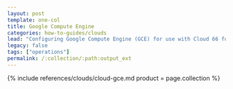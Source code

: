 ```yaml
---
layout: post
template: one-col
title: Google Compute Engine
categories: how-to-guides/clouds
lead: "Configuring Google Compute Engine (GCE) for use with Cloud 66 for Node"
legacy: false
tags: ["operations"]
permalink: /:collection/:path:output_ext
---
```




{% include references/clouds/cloud-gce.md  product = page.collection %}
